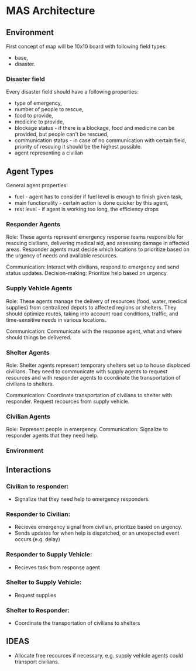 # MAS Architecture

## Environment
First concept of map will be 10x10 board with following field types:
- base,
- disaster.
    
### Disaster field
Every disaster field should have a following properties:
- type of emergency,
- number of people to rescue,
- food to provide,
- medicine to provide,
- blockage status - if there is a blockage, food and medicine can be provided, but people can't be rescued,
- communication status - in case of no communication with certain field, priority of rescuing it should be the highest possible.
- agent representing a civilian

## Agent Types

General agent properties:
- fuel - agent has to consider if fuel level is enough to finish given task,
- main functionality - certain action is done quicker by this agent,
- rest level - if agent is working too long, the efficiency drops

### Responder Agents
Role: These agents represent emergency response teams responsible for rescuing civilians, delivering medical aid, and assessing damage in affected areas. Responder agents must decide which locations to prioritize based on the urgency of needs and available resources.

Communication: Interact with civilians, respond to emergency and send status updates.
Decision-making: Prioritize help based on urgency.

### Supply Vehicle Agents
Role: These agents manage the delivery of resources (food, water, medical supplies) from centralized depots to affected regions or shelters. They should optimize routes, taking into account road conditions, traffic, and time-sensitive needs in various locations.

Communication: Communicate with the response agent, what and where should things be delivered. 

### Shelter Agents
Role: Shelter agents represent temporary shelters set up to house displaced civilians. They need to communicate with supply agents to request resources and with responder agents to coordinate the transportation of civilians to shelters.

Communication: Coordinate transportation of civilians to shelter with responder. Request recources from supply vehicle.

### Civilian Agents
Role: Represent people in emergency.
Communication: Signalize to responder agents that they need help.

### Environment

## Interactions

### Civilian to responder:
- Signalize that they need help to emergency responders.

### Responder to Civilian:
- Recieves emergency signal from civilian, prioritize based on urgency.
- Sends updates for when help is dispatched, or an unexpected event occurs (e.g. delay)

### Responder to Supply Vehicle:
- Recieves task from response agent

### Shelter to Supply Vehicle:
- Request supplies

### Shelter to Responder:
- Coordinate the transportation of civilians to shelters


## IDEAS
- Allocate free recources if necessary, e.g. supply vehicle agents could transport civilians.
